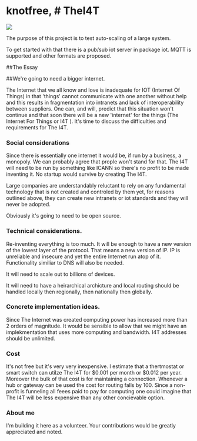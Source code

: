 # knotfree, # TheI4T

![](https://github.com/awootton/knotfreeiot/workflows/Go/badge.svg)

The purpose of this project is to test auto-scaling of a large system. 

To get started with that there is a pub/sub iot server in package iot. MQTT is supported and other formats are proposed.

##The Essay

##We're going to need a bigger internet. 

The Internet that we all know and love is inadequate for IOT (Internet Of Things) in that 'things' cannot communicate with one another without help and this results in fragmentation into intranets and lack of interoperability between suppliers. One can, and will, predict that this situation won't continue and that soon there will be a new 'internet' for the things (The Internet For Things or I4T ). It's time to discuss the difficulties and requirements for The I4T.

### Social considerations

Since there is essentially one internet it would be, if run by a business, a monopoly. We can probably agree that prople won't stand for that. The I4T will need to be run by something like ICANN so there's no profit to be made inventing it. No startup would survive by creating The I4T. 

Large companies are understandably reluctant to rely on any fundamental technology that is not created and controled by them yet, for reasons outlined above, they can create new intranets or iot standards and they will never be adopted. 

Obviously it's going to need to be open source.

### Technical considerations.

Re-inventing everything is too much. It will be enough to have a new version of the lowest layer of the protocol. That means a new version of IP. IP is unreliable and insecure and yet the entire Internet run atop of it. Functionality similiar to DNS will also be needed. 

It will need to scale out to billions of devices. 

It will need to have a heirarchical archicture and local routing should be handled locally then regionally, then nationally then globally. 

### Concrete implementation ideas. 

Since The Internet was created computing power has increased more than 2 orders of magnitude. It would be sensible to allow that we might have an implekmentation that uses more computing and bandwidth. I4T addresses should be unlimited. 

### Cost

It's not free but it's very very inexpensive. I estimate that a thertmostat or smart switch can utilze The I4T for $0.001 per month or $0.012 per year. Moreover the bulk of that cost is for maintaining a connection. Whenever a hub or gateway can be used the cost for routing falls by 100. Since a non-profit is funneling all feees paid to pay for computing one could imagine that The I4T will be less expensive than any other concievable option. 

### About me

I'm building it here as a volunteer. Your contributions would be greatly appreciated and noted.


